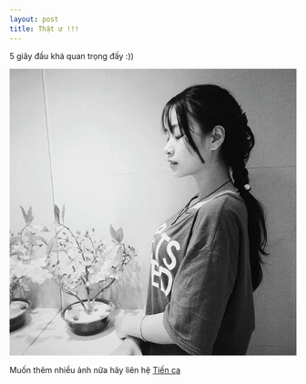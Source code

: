 ```yaml
---
layout: post
title: Thật ư !!!
---
```


5 giây đầu khá quan trọng đấy :))

![_config.yml](/images/14540656_319442151748746_7791666219404230656_n.jpg)

Muốn thêm nhiều ảnh nữa hãy liên hệ [Tiến ca](https://www.facebook.com/tien.diep.167) 
